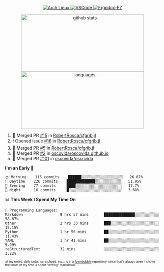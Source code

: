 <!--
**RobertRosca/RobertRosca** is a ✨ _special_ ✨ repository because its `README.md` (this file) appears on your GitHub profile.

Here are some ideas to get you started:

- 🔭 I’m currently working on ...
- 🌱 I’m currently learning ...
- 👯 I’m looking to collaborate on ...
- 🤔 I’m looking for help with ...
- 💬 Ask me about ...
- 📫 How to reach me: ...
- 😄 Pronouns: ...
- ⚡ Fun fact: ...
-->

<p align="center">
  <a href="https://www.archlinux.org/"> <img alt="Arch Linux" src="https://img.shields.io/badge/OS-Linux-informational?style=for-the-badge&logo=data:image/png;base64,iVBORw0KGgoAAAANSUhEUgAAABAAAAAQCAYAAAAf8/9hAAAACXBIWXMAAAsTAAALEwEAmpwYAAAA90lEQVQ4jZ3QPyvFcRTH8fNTV0qSlPzJajAwWK7yBMguD8AgiyzKpDwJuydg82dTZlFiURYTyi0lg7wMvrf77Xbv7/75LKfvOefzPud7IkqEubJ6qTCAB0z2C1j3r6N+AecJ8IahXs3T+NXQVq+AfZzgJwGeUenWPJ8Za9kW290CTrXWS8dbYLmNua69ToCrrPkRG7jIcq8YbmdebZpWTfkRfGb5g1bmArdZ0xeKrH6Z8u+4w2i9NpDiZkQs5syiKGTv7xTHI6IWETP59Aqe0oR7HGKhacNZ7OI69X1gChOBHdxgrfTCDdgSznCMscBK/t9uhSoG/wA7SnN2boysigAAAABJRU5ErkJggg=="> </a>
  <a href="https://code.visualstudio.com/"> <img alt="VSCode" src="https://img.shields.io/badge/Editor-VSCode-green?style=for-the-badge&logo=visual-studio-code&logoColor=white"> </a>
  <a href="https://ergodox-ez.com/"> <img alt="Ergodox-EZ" src="https://img.shields.io/badge/Keyboard-EZ-orange?style=for-the-badge"> </a>
 </p>
 
<p align="center">
  <img src="https://github-readme-stats.vercel.app/api?username=robertrosca&show_icons=true&theme=buefy&hide=stars" alt="github stats" height="185" width="400"/>
  <img src="https://github-readme-stats.vercel.app/api/top-langs/?username=robertrosca&layout=compact&theme=buefy&hide=jupyter%20notebook&card_width=400" alt="languages" height="185" width="400">
</p>


<!--START_SECTION:activity-->
1. 🎉 Merged PR [#15](https://github.com//RobertRosca/cfgrib.jl/pull/15) in [RobertRosca/cfgrib.jl](https://github.com//RobertRosca/cfgrib.jl)
2. ❗️ Opened issue [#16](https://github.com//RobertRosca/cfgrib.jl/issues/16) in [RobertRosca/cfgrib.jl](https://github.com//RobertRosca/cfgrib.jl)
3. 🎉 Merged PR [#5](https://github.com//RobertRosca/cfgrib.jl/pull/5) in [RobertRosca/cfgrib.jl](https://github.com//RobertRosca/cfgrib.jl)
4. 🎉 Merged PR [#2](https://github.com//oscovida/oscovida.github.io/pull/2) in [oscovida/oscovida.github.io](https://github.com//oscovida/oscovida.github.io)
5. 🎉 Merged PR [#101](https://github.com//oscovida/oscovida/pull/101) in [oscovida/oscovida](https://github.com//oscovida/oscovida)
<!--END_SECTION:activity-->

<!--START_SECTION:waka-->
**I'm an Early 🐤** 

```text
🌞 Morning    116 commits    ██████░░░░░░░░░░░░░░░░░░░   26.67% 
🌆 Daytime    226 commits    █████████████░░░░░░░░░░░░   51.95% 
🌃 Evening    77 commits     ████░░░░░░░░░░░░░░░░░░░░░   17.7% 
🌙 Night      16 commits     █░░░░░░░░░░░░░░░░░░░░░░░░   3.68%

```


📊 **This Week I Spend My Time On** 

```text
💬 Programming Languages: 
Markdown                 9 hrs 57 mins       ██████████████░░░░░░░░░░░   58.87% 
Other                    2 hrs 33 mins       ███░░░░░░░░░░░░░░░░░░░░░░   15.15% 
Python                   1 hr 56 mins        ██░░░░░░░░░░░░░░░░░░░░░░░   11.43% 
YAML                     1 hr 41 mins        ██░░░░░░░░░░░░░░░░░░░░░░░   9.99% 
reStructuredText         32 mins             ░░░░░░░░░░░░░░░░░░░░░░░░░   3.22%

```


<!--END_SECTION:waka-->

<sub><sup>all my notes, daily tasks, scratchpad, etc... is in a <a href="https://foambubble.github.io/foam/"> foambubble</a> repository, since that's always open it shows that most of my time is spent "writing" markdown</sup></sub>
